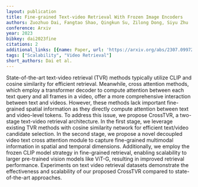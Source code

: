 ```yaml
---
layout: publication
title: Fine-grained Text-video Retrieval With Frozen Image Encoders
authors: Zuozhuo Dai, Fangtao Shao, Qingkun Su, Zilong Dong, Siyu Zhu
conference: Arxiv
year: 2023
bibkey: dai2023fine
citations: 2
additional_links: [{name: Paper, url: 'https://arxiv.org/abs/2307.09972'}]
tags: ["Scalability", "Video Retrieval"]
short_authors: Dai et al.
---
```

State-of-the-art text-video retrieval (TVR) methods typically utilize CLIP
and cosine similarity for efficient retrieval. Meanwhile, cross attention
methods, which employ a transformer decoder to compute attention between each
text query and all frames in a video, offer a more comprehensive interaction
between text and videos. However, these methods lack important fine-grained
spatial information as they directly compute attention between text and
video-level tokens. To address this issue, we propose CrossTVR, a two-stage
text-video retrieval architecture. In the first stage, we leverage existing TVR
methods with cosine similarity network for efficient text/video candidate
selection. In the second stage, we propose a novel decoupled video text cross
attention module to capture fine-grained multimodal information in spatial and
temporal dimensions. Additionally, we employ the frozen CLIP model strategy in
fine-grained retrieval, enabling scalability to larger pre-trained vision
models like ViT-G, resulting in improved retrieval performance. Experiments on
text video retrieval datasets demonstrate the effectiveness and scalability of
our proposed CrossTVR compared to state-of-the-art approaches.